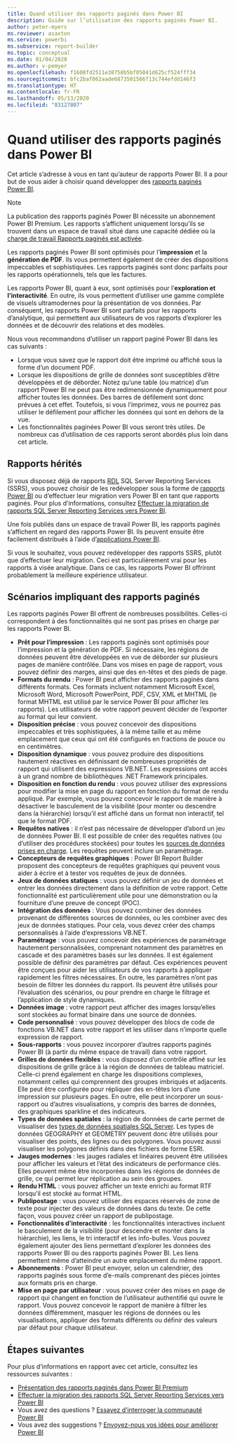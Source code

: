 ```yaml
---
title: Quand utiliser des rapports paginés dans Power BI
description: Guide sur l’utilisation des rapports paginés Power BI.
author: peter-myers
ms.reviewer: asaxton
ms.service: powerbi
ms.subservice: report-builder
ms.topic: conceptual
ms.date: 01/04/2020
ms.author: v-pemyer
ms.openlocfilehash: f1608fd2511e38758b5bf05041d625cf524fff34
ms.sourcegitcommit: bfc2baf862aade6873501566f13c744efdd146f3
ms.translationtype: HT
ms.contentlocale: fr-FR
ms.lasthandoff: 05/13/2020
ms.locfileid: "83127807"
---
```

# <a name="when-to-use-paginated-reports-in-power-bi"></a>Quand utiliser des rapports paginés dans Power BI

Cet article s’adresse à vous en tant qu’auteur de rapports Power BI. Il a pour but de vous aider à choisir quand développer des [rapports paginés Power BI](../paginated-reports/paginated-reports-report-builder-power-bi.md).

> [!NOTE]
> La publication des rapports paginés Power BI nécessite un abonnement Power BI Premium. Les rapports s’affichent uniquement lorsqu’ils se trouvent dans un espace de travail situé dans une capacité dédiée où la [charge de travail Rapports paginés est activée](../admin/service-admin-premium-workloads.md#paginated-reports).

Les rapports paginés Power BI sont optimisés pour l’**impression** et la **génération de PDF**. Ils vous permettent également de créer des dispositions impeccables et sophistiquées. Les rapports paginés sont donc parfaits pour les rapports opérationnels, tels que les factures.

Les rapports Power BI, quant à eux, sont optimisés pour l’**exploration et l’interactivité**. En outre, ils vous permettent d’utiliser une gamme complète de visuels ultramodernes pour la présentation de vos données. Par conséquent, les rapports Power BI sont parfaits pour les rapports d’analytique, qui permettent aux utilisateurs de vos rapports d’explorer les données et de découvrir des relations et des modèles.

Nous vous recommandons d’utiliser un rapport paginé Power BI dans les cas suivants :

- Lorsque vous savez que le rapport doit être imprimé ou affiché sous la forme d’un document PDF.
- Lorsque les dispositions de grille de données sont susceptibles d’être développées et de déborder. Notez qu’une table (ou matrice) d’un rapport Power BI ne peut pas être redimensionnée dynamiquement pour afficher toutes les données. Des barres de défilement sont donc prévues à cet effet. Toutefois, si vous l’imprimez, vous ne pourrez pas utiliser le défilement pour afficher les données qui sont en dehors de la vue.
- Les fonctionnalités paginées Power BI vous seront très utiles. De nombreux cas d’utilisation de ces rapports seront abordés plus loin dans cet article.

## <a name="legacy-reports"></a>Rapports hérités

Si vous disposez déjà de rapports [RDL](/sql/reporting-services/reports/report-definition-language-ssrs) SQL Server Reporting Services (SSRS), vous pouvez choisir de les redévelopper sous la forme de [rapports Power BI](../consumer/end-user-reports.md) ou d’effectuer leur migration vers Power BI en tant que rapports paginés. Pour plus d’informations, consultez [Effectuer la migration de rapports SQL Server Reporting Services vers Power BI](migrate-ssrs-reports-to-power-bi.md).

Une fois publiés dans un espace de travail Power BI, les rapports paginés s’affichent en regard des rapports Power BI. Ils peuvent ensuite être facilement distribués à l’aide d’[applications Power BI](../collaborate-share/service-create-distribute-apps.md).

Si vous le souhaitez, vous pouvez redévelopper des rapports SSRS, plutôt que d’effectuer leur migration. Ceci est particulièrement vrai pour les rapports à visée analytique. Dans ce cas, les rapports Power BI offriront probablement la meilleure expérience utilisateur.

## <a name="paginated-report-scenarios"></a>Scénarios impliquant des rapports paginés

Les rapports paginés Power BI offrent de nombreuses possibilités. Celles-ci correspondent à des fonctionnalités qui ne sont pas prises en charge par les rapports Power BI.

- **Prêt pour l’impression** : Les rapports paginés sont optimisés pour l’impression et la génération de PDF. Si nécessaire, les régions de données peuvent être développées en vue de déborder sur plusieurs pages de manière contrôlée. Dans vos mises en page de rapport, vous pouvez définir des marges, ainsi que des en-têtes et des pieds de page.
- **Formats du rendu** : Power BI peut afficher des rapports paginés dans différents formats. Ces formats incluent notamment Microsoft Excel, Microsoft Word, Microsoft PowerPoint, PDF, CSV, XML et MHTML (le format MHTML est utilisé par le service Power BI pour afficher les rapports). Les utilisateurs de votre rapport peuvent décider de l’exporter au format qui leur convient.
- **Disposition précise** : vous pouvez concevoir des dispositions impeccables et très sophistiquées, à la même taille et au même emplacement que ceux qui ont été configurés en fractions de pouce ou en centimètres.
- **Disposition dynamique** : vous pouvez produire des dispositions hautement réactives en définissant de nombreuses propriétés de rapport qui utilisent des expressions VB.NET. Les expressions ont accès à un grand nombre de bibliothèques .NET Framework principales.
- **Disposition en fonction du rendu** : vous pouvez utiliser des expressions pour modifier la mise en page du rapport en fonction du format de rendu appliqué. Par exemple, vous pouvez concevoir le rapport de manière à désactiver le basculement de la visibilité (pour monter ou descendre dans la hiérarchie) lorsqu’il est affiché dans un format non interactif, tel que le format PDF.
- **Requêtes natives** : il n’est pas nécessaire de développer d’abord un jeu de données Power BI. Il est possible de créer des requêtes natives (ou d’utiliser des procédures stockées) pour toutes les [sources de données prises en charge](../paginated-reports/paginated-reports-data-sources.md). Les requêtes peuvent inclure un paramétrage.
- **Concepteurs de requêtes graphiques** : Power BI Report Builder proposent des concepteurs de requêtes graphiques qui peuvent vous aider à écrire et à tester vos requêtes de jeux de données.
- **Jeux de données statiques** : vous pouvez définir un jeu de données et entrer les données directement dans la définition de votre rapport. Cette fonctionnalité est particulièrement utile pour une démonstration ou la fourniture d’une preuve de concept (POC).
- **Intégration des données** : Vous pouvez combiner des données provenant de différentes sources de données, ou les combiner avec des jeux de données statiques. Pour cela, vous devez créer des champs personnalisés à l’aide d’expressions VB.NET.
- **Paramétrage** : vous pouvez concevoir des expériences de paramétrage hautement personnalisées, comprenant notamment des paramètres en cascade et des paramètres basés sur les données. Il est également possible de définir des paramètres par défaut. Ces expériences peuvent être conçues pour aider les utilisateurs de vos rapports à appliquer rapidement les filtres nécessaires. En outre, les paramètres n’ont pas besoin de filtrer les données du rapport. Ils peuvent être utilisés pour l’évaluation des scénarios, ou pour prendre en charge le filtrage et l’application de style dynamiques.
- **Données image** : votre rapport peut afficher des images lorsqu’elles sont stockées au format binaire dans une source de données.
- **Code personnalisé** : vous pouvez développer des blocs de code de fonctions VB.NET dans votre rapport et les utiliser dans n’importe quelle expression de rapport.
- **Sous-rapports** : vous pouvez incorporer d’autres rapports paginés Power BI (à partir du même espace de travail) dans votre rapport.
- **Grilles de données flexibles** : vous disposez d’un contrôle affiné sur les dispositions de grille grâce à la région de données de tableau matriciel. Celle-ci prend également en charge les dispositions complexes, notamment celles qui comprennent des groupes imbriqués et adjacents. Elle peut être configurée pour répliquer des en-têtes lors d’une impression sur plusieurs pages. En outre, elle peut incorporer un sous-rapport ou d’autres visualisations, y compris des barres de données, des graphiques sparkline et des indicateurs.
- **Types de données spatiales** : la région de données de carte permet de visualiser des [types de données spatiales SQL Server](/sql/relational-databases/spatial/spatial-data-sql-server). Les types de données GEOGRAPHY et GEOMETRY peuvent donc être utilisés pour visualiser des points, des lignes ou des polygones. Vous pouvez aussi visualiser les polygones définis dans des fichiers de forme ESRI.
- **Jauges modernes** : les jauges radiales et linéaires peuvent être utilisées pour afficher les valeurs et l’état des indicateurs de performance clés. Elles peuvent même être incorporées dans les régions de données de grille, ce qui permet leur réplication au sein des groupes.
- **Rendu HTML** : vous pouvez afficher un texte enrichi au format RTF lorsqu’il est stocké au format HTML.
- **Publipostage** : vous pouvez utiliser des espaces réservés de zone de texte pour injecter des valeurs de données dans du texte. De cette façon, vous pouvez créer un rapport de publipostage.
- **Fonctionnalités d’interactivité** : les fonctionnalités interactives incluent le basculement de la visibilité (pour descendre et monter dans la hiérarchie), les liens, le tri interactif et les info-bulles. Vous pouvez également ajouter des liens permettant d’explorer les données des rapports Power BI ou des rapports paginés Power BI. Les liens permettent même d’atteindre un autre emplacement du même rapport.
- **Abonnements** : Power BI peut envoyer, selon un calendrier, des rapports paginés sous forme d’e-mails comprenant des pièces jointes aux formats pris en charge.
- **Mise en page par utilisateur** : vous pouvez créer des mises en page de rapport qui changent en fonction de l’utilisateur authentifié qui ouvre le rapport. Vous pouvez concevoir le rapport de manière à filtrer les données différemment, masquer les régions de données ou les visualisations, appliquer des formats différents ou définir des valeurs par défaut pour chaque utilisateur.

## <a name="next-steps"></a>Étapes suivantes

Pour plus d’informations en rapport avec cet article, consultez les ressources suivantes :

- [Présentation des rapports paginés dans Power BI Premium](../paginated-reports/paginated-reports-report-builder-power-bi.md)
- [Effectuer la migration des rapports SQL Server Reporting Services vers Power BI](migrate-ssrs-reports-to-power-bi.md)
- Vous avez des questions ? [Essayez d’interroger la communauté Power BI](https://community.powerbi.com/)
- Vous avez des suggestions ? [Envoyez-nous vos idées pour améliorer Power BI](https://ideas.powerbi.com/)
